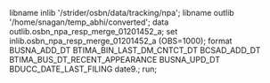 libname inlib '/strider/osbn/data/tracking/npa';
libname outlib '/home/snagan/temp_abhi/converted';
data outlib.osbn_npa_resp_merge_01201452_a;
        set inlib.osbn_npa_resp_merge_01201452_a (OBS=1000);
        format BUSNA_ADD_DT BTIMA_BIN_LAST_DM_CNTCT_DT BCSAD_ADD_DT BTIMA_BUS_DT_RECENT_APPEARANCE BUSNA_UPD_DT BDUCC_DATE_LAST_FILING date9.;
run;
